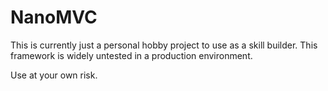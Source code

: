 NanoMVC
=======

This is currently just a personal hobby project to use as a skill builder. This framework is widely untested in a production environment.

Use at your own risk.